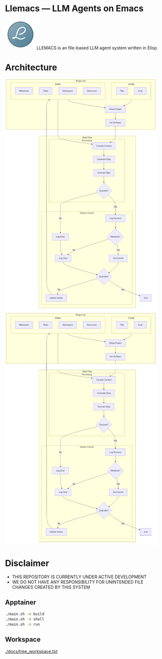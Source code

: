 <!-- ---
!-- title: 2024-12-31 02:24:41
!-- author: ywata-note-win
!-- date: /home/ywatanabe/.dotfiles/.emacs.d/lisp/llemacs/README.md
!-- --- -->

# Llemacs — LLM Agents on Emacs
<img src="./docs/llemacs.gif" width="100" alt="Llemacs Logo">
LLEMACS is an file-based LLM agent system written in Elisp

# Architecture
![Project Flow](./docs/charts/project_flow.png)
<img src="./docs/charts/project_flow.gif" alt="Project Flow">

# Disclaimer
- THIS REPOSITORY IS CURRENTLY UNDER ACTIVE DEVELOPMENT
- WE DO NOT HAVE ANY RESPONSIBILITY FOR UNINTENDED FILE CHANGES CREATED BY THIS SYSTEM

## Apptainer

``` bash
./main.sh -m build
./main.sh -m shell
./main.sh -m run
```

## Workspace
[./docs/tree_workspace.txt](./docs/tree_workspace.txt)
